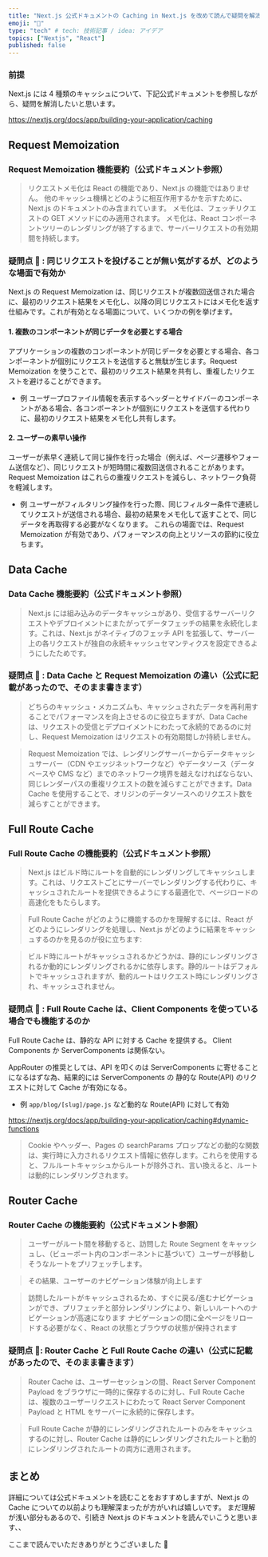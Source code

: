 ```yaml
---
title: "Next.js 公式ドキュメントの Caching in Next.js を改めて読んで疑問を解消した"
emoji: "🌟"
type: "tech" # tech: 技術記事 / idea: アイデア
topics: ["Nextjs", "React"]
published: false
---
```


### 前提

Next.js には 4 種類のキャッシュについて、下記公式ドキュメントを参照しながら、疑問を解消したいと思います。

https://nextjs.org/docs/app/building-your-application/caching

## Request Memoization

### Request Memoization 機能要約（公式ドキュメント参照）

> リクエストメモ化は React の機能であり、Next.js の機能ではありません。
> 他のキャッシュ機構とどのように相互作用するかを示すために、Next.js のドキュメントのみ含まれています。
> メモ化は、フェッチリクエストの GET メソッドにのみ適用されます。
> メモ化は、React コンポーネントツリーのレンダリングが終了するまで、サーバーリクエストの有効期間を持続します。

### 疑問点 🤔 : 同じリクエストを投げることが無い気がするが、どのような場面で有効か

Next.js の Request Memoization は、同じリクエストが複数回送信された場合に、最初のリクエスト結果をメモ化し、以降の同じリクエストにはメモ化を返す仕組みです。これが有効となる場面について、いくつかの例を挙げます。

#### 1. 複数のコンポーネントが同じデータを必要とする場合

アプリケーションの複数のコンポーネントが同じデータを必要とする場合、各コンポーネントが個別にリクエストを送信すると無駄が生じます。Request Memoization を使うことで、最初のリクエスト結果を共有し、重複したリクエストを避けることができます。

- 例
ユーザープロファイル情報を表示するヘッダーとサイドバーのコンポーネントがある場合、各コンポーネントが個別にリクエストを送信する代わりに、最初のリクエスト結果をメモ化し共有します。

#### 2. ユーザーの素早い操作

ユーザーが素早く連続して同じ操作を行った場合（例えば、ページ遷移やフォーム送信など）、同じリクエストが短時間に複数回送信されることがあります。Request Memoization はこれらの重複リクエストを減らし、ネットワーク負荷を軽減します。

- 例
ユーザーがフィルタリング操作を行った際、同じフィルター条件で連続してリクエストが送信される場合、最初の結果をメモ化して返すことで、同じデータを再取得する必要がなくなります。
これらの場面では、Request Memoization が有効であり、パフォーマンスの向上とリソースの節約に役立ちます。

## Data Cache

### Data Cache 機能要約（公式ドキュメント参照）

> Next.js には組み込みのデータキャッシュがあり、受信するサーバーリクエストやデプロイメントにまたがってデータフェッチの結果を永続化します。これは、Next.js がネイティブのフェッチ API を拡張して、サーバー上の各リクエストが独自の永続キャッシュセマンティクスを設定できるようにしたためです。

### 疑問点 🤔 : Data Cache と Request Memoization の違い（公式に記載があったので、そのまま書きます）

> どちらのキャッシュ・メカニズムも、キャッシュされたデータを再利用することでパフォーマンスを向上させるのに役立ちますが、Data Cache は、リクエストの受信とデプロイメントにわたって永続的であるのに対し、Request Memoization はリクエストの有効期間しか持続しません。

> Request Memoization では、レンダリングサーバーからデータキャッシュサーバー（CDN やエッジネットワークなど）やデータソース（データベースや CMS など）までのネットワーク境界を越えなければならない、同じレンダーパスの重複リクエストの数を減らすことができます。Data Cache を使用することで、オリジンのデータソースへのリクエスト数を減らすことができます。

## Full Route Cache

### Full Route Cache の機能要約（公式ドキュメント参照）

> Next.js はビルド時にルートを自動的にレンダリングしてキャッシュします。これは、リクエストごとにサーバーでレンダリングする代わりに、キャッシュされたルートを提供できるようにする最適化で、ページロードの高速化をもたらします。

> Full Route Cache がどのように機能するのかを理解するには、React がどのようにレンダリングを処理し、Next.js がどのように結果をキャッシュするのかを見るのが役に立ちます:

> ビルド時にルートがキャッシュされるかどうかは、静的にレンダリングされるか動的にレンダリングされるかに依存します。静的ルートはデフォルトでキャッシュされますが、動的ルートはリクエスト時にレンダリングされ、キャッシュされません。

### 疑問点 🤔 : Full Route Cache は、Client Components を使っている場合でも機能するのか

Full Route Cache は、静的な API に対する Cache を提供する。
Client Components か ServerComponents は関係ない。

AppRouter の推奨としては、API を叩くのは ServerComponents に寄せることになるはずな為、結果的には ServerComponents の 静的な Route(API) のリクエストに対して Cache が有効になる。

- 例
 `app/blog/[slug]/page.js` など動的な Route(API) に対して有効

https://nextjs.org/docs/app/building-your-application/caching#dynamic-functions
> Cookie やヘッダー、Pages の searchParams プロップなどの動的な関数は、実行時に入力されるリクエスト情報に依存します。これらを使用すると、フルルートキャッシュからルートが除外され、言い換えると、ルートは動的にレンダリングされます。

## Router Cache

### Router Cache の機能要約（公式ドキュメント参照）

> ユーザーがルート間を移動すると、訪問した Route Segment をキャッシュし、（ビューポート内の<Link>コンポーネントに基づいて）ユーザーが移動しそうなルートをプリフェッチします。

> その結果、ユーザーのナビゲーション体験が向上します

> 訪問したルートがキャッシュされるため、すぐに戻る/進むナビゲーションができ、プリフェッチと部分レンダリングにより、新しいルートへのナビゲーションが高速になります
> ナビゲーションの間に全ページをリロードする必要がなく、React の状態とブラウザの状態が保持されます

### 疑問点 🤔: Router Cache と Full Route Cache の違い（公式に記載があったので、そのまま書きます）

> Router Cache は、ユーザーセッションの間、React Server Component Payload をブラウザに一時的に保存するのに対し、Full Route Cache は、複数のユーザーリクエストにわたって React Server Component Payload と HTML をサーバーに永続的に保存します。

> Full Route Cache が静的にレンダリングされたルートのみをキャッシュするのに対し、Router Cache は静的にレンダリングされたルートと動的にレンダリングされたルートの両方に適用されます。

## まとめ

詳細については公式ドキュメントを読むことをおすすめしますが、Next.js の Cache についての以前よりも理解深まったが方がいれば嬉しいです。
まだ理解が浅い部分もあるので、引続き Next.js のドキュメントを読んでいこうと思います、、

ここまで読んでいただきありがとうございました 🙌
